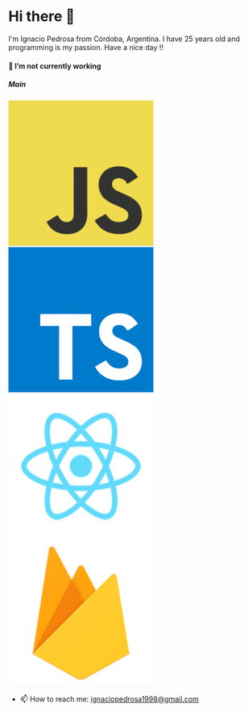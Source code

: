 # Hi there 👋
I'm Ignacio Pedrosa from Córdoba, Argentina. I have 25 years old and programming is my passion. Have a nice day !!

<h4>🔭 I’m not currently working</h4>
<h5>Main</h5>
<div>
<img src="https://raw.githubusercontent.com/github/explore/80688e429a7d4ef2fca1e82350fe8e3517d3494d/topics/javascript/javascript.png" />
<img src="https://raw.githubusercontent.com/github/explore/80688e429a7d4ef2fca1e82350fe8e3517d3494d/topics/typescript/typescript.png"/>
<img src="https://raw.githubusercontent.com/github/explore/80688e429a7d4ef2fca1e82350fe8e3517d3494d/topics/react/react.png"/>
<img src="https://raw.githubusercontent.com/github/explore/80688e429a7d4ef2fca1e82350fe8e3517d3494d/topics/firebase/firebase.png"/>
</div>
  
- 📫 How to reach me: ignaciopedrosa1998@gmail.com

  


